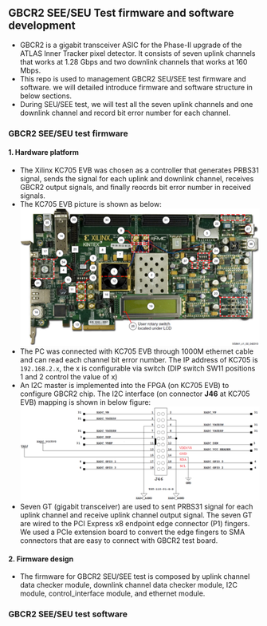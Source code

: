 ## GBCR2 SEE/SEU Test firmware and software development
  - GBCR2 is a gigabit transceiver ASIC for the Phase-II upgrade of the ATLAS Inner Tracker pixel detector. It consists of seven uplink channels that works at 1.28 Gbps and two downlink channels that works at 160 Mbps.
  - This repo is used to management GBCR2 SEU/SEE test firmware and software. we will detailed introduce firmware and software structure in below sections. 
  - During SEU/SEE test, we will test all the seven uplink channels and one downlink channel and record bit error number for each channel.

### GBCR2 SEE/SEU test firmware 
#### 1. **Hardware platform**
  - The Xilinx KC705 EVB was chosen as a controller that generates PRBS31 signal, sends the signal for each uplink and downlink channel, receives GBCR2 output signals, and finally reocrds bit error number in received signals.
  - The KC705 EVB picture is shown as below:
  ![KC705 EVB Picture](https://github.com/weizhangccnu/Python_Script/blob/master/ETROC1_TDC_Test_Software/Img/KC705_EVB.png)
  - The PC was connected with KC705 EVB through 1000M ethernet cable and can read each channel bit error number. The IP address of KC705 is `192.168.2.x`, the x is configurable via switch (DIP switch SW11 positions 1 and 2 control the value of x)
  - An I2C master is implemented into the FPGA (on KC705 EVB) to configure GBCR2 chip. The I2C interface (on connector **J46** at KC705 EVB) mapping is shown in below figure:
  ![I2C interface Mapping](https://github.com/weizhangccnu/Python_Script/blob/master/ETROC1_TDC_Test_Software/Img/I2C_Interface_Mapping.png)
  - Seven GT (gigabit transceiver) are used to sent PRBS31 signal for each uplink channel and receive uplink channel output signal. The seven GT are wired to the PCI Express x8 endpoint edge connector (P1) fingers. We used a PCIe extension board to convert the edge fingers to SMA connectors that are easy to connect with GBCR2 test board.
#### 2. **Firmware design**
  * The firmware for GBCR2 SEU/SEE test is composed by uplink channel data checker module, downlink channel data checker module, I2C module, control_interface module, and ethernet module.
### GBCR2 SEE/SEU test software
